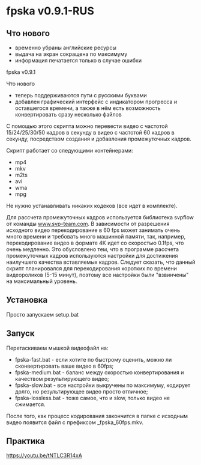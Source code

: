 # fpska v0.9.1-RUS
## Что нового
* временно убраны английские ресурсы
* выдача на экран сокращена по максимуму
* информация печатается только в случае ошибки

fpska v0.9.1

Что нового

* теперь поддерживаются пути с русскими буквами
* добавлен графический интерфейс с индикатором прогресса и оставшегося времени, а также
в нём есть возможность конвертировать сразу несколько файлов

С помощью этого скрипта можно перевести видео с частотой 15/24/25/30/50 кадров в секунду в видео с частотой 60 кадров в секунду, посредством создания и добавления промежуточных кадров.

Скрипт работает со следующими контейнерами:
* mp4
* mkv
* m2ts
* avi
* wma
* mpg
    
Не нужно устанавливать никаких кодеков (все идет в комплекте).
    
Для рассчета промежуточных кадров используется библиотека svpflow от команды www.svp-team.com. В зависимости от разрешения исходного видео перекодирование в 60 fps может занимать очень много времени и требовать много машинной памяти, так, например, перекодирование видео в формате 4K идет со скоростью 0.1fps, что очень медленно. Это обусловлено тем, что в программе рассчета промежуточных кадров используются настройки для достижения наилучшего качества вставляемых кадров. Следует сказать, что данный скрипт планировался для перекодирования коротких по времени видеороликов (5-15 минут), поэтому все настройки были "взвинчены" на максимальный уровень.

## Установка
Просто запускаем setup.bat

## Запуск
Перетаскиваем мышкой видеофайл на:
* fpska-fast.bat - если хотите по быстрому оценить, можно ли сконвертировать ваше видео в 60fps;
* fpska-medium.bat - баланс между скоростью конвертирования и качеством результирующего видео;
* fpska-slow.bat - все настройки выкручены по максимуму, кодирует долго, но результирующее видео просто отличное;
* fpska-lossless.bat - тоже самое, что и slow, только видео не сжимается.

После того, как процесс кодирования закончится в папке с исходным видео появится файл с префиксом _fpska_60fps.mkv.

## Практика
https://youtu.be/tNTLC3R14xA

